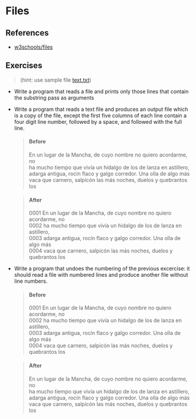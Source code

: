 # Files

## References

* [w3schools/files](https://www.w3schools.com/python/python_file_handling.asp)

## Exercises

> (hint: use sample file [text.txt](solutions/text.txt))

* Write a program that reads a file and prints only those lines that contain the substring pass as arguments
* Write a program that reads a text file and produces an output file which is a copy of the file, except the first five columns of each line contain a four digit line number, followed by a space, and followed with the full line.

    > #### Before
    > En un lugar de la Mancha, de cuyo nombre no quiero acordarme, no  
    > ha mucho tiempo que vivía un hidalgo de los de lanza en astillero,   
    > adarga antigua, rocín flaco y galgo corredor. Una olla de algo más  
    > vaca que carnero, salpicón las más noches, duelos y quebrantos los  

    > #### After
    > 0001 En un lugar de la Mancha, de cuyo nombre no quiero acordarme, no  
    > 0002 ha mucho tiempo que vivía un hidalgo de los de lanza en astillero,  
    > 0003 adarga antigua, rocín flaco y galgo corredor. Una olla de algo más  
    > 0004 vaca que carnero, salpicón las más noches, duelos y quebrantos los  

* Write a program that undoes the numbering of the previous excercise: it should read a file with numbered lines and produce another file without line numbers.
    > #### Before
    > 0001 En un lugar de la Mancha, de cuyo nombre no quiero acordarme, no  
    > 0002 ha mucho tiempo que vivía un hidalgo de los de lanza en astillero,  
    > 0003 adarga antigua, rocín flaco y galgo corredor. Una olla de algo más  
    > 0004 vaca que carnero, salpicón las más noches, duelos y quebrantos los  

    > #### After
    > En un lugar de la Mancha, de cuyo nombre no quiero acordarme, no  
    > ha mucho tiempo que vivía un hidalgo de los de lanza en astillero,  
    > adarga antigua, rocín flaco y galgo corredor. Una olla de algo más  
    > vaca que carnero, salpicón las más noches, duelos y quebrantos los  
